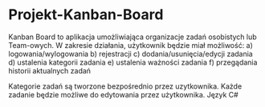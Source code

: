 # Projekt-Kanban-Board
Kanban Board to aplikacja umożliwiająca organizacje zadań osobistych lub Team-owych. W zakresie działania, użytkownik będzie miał możliwość:
a) logowania/wylogowania
b) rejestracji
c) dodania/usunięcia/edycji zadania
d) ustalenia kategorii zadania
e) ustalenia ważności zadania
f) przegądania historii aktualnych zadań

Kategorie zadań są tworzone bezpośrednio przez uzytkownika.
Każde zadanie będzie możliwe do edytowania przez użytkownika.
Język C#
